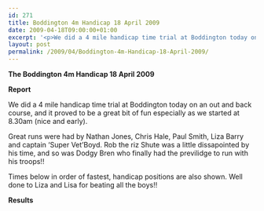 ```yaml
---
id: 271
title: Boddington 4m Handicap 18 April 2009
date: 2009-04-18T09:00:00+01:00
excerpt: '<p>We did a 4 mile handicap time trial at Boddington today on an out and back course. Well done to you all you have definitely inspired me to make a racing comeback!! Thanks. Brendan Ward, Club Chairman Boddington 4m Handicap 18 April 2009 Photos Report Results</p>'
layout: post
permalink: /2009/04/Boddington-4m-Handicap-18-April-2009/
---
```

**The Boddington 4m Handicap 18 April 2009**</p> 

**Report**</p> 

We did a 4 mile handicap time trial at Boddington today on an out and back course, and it proved to be a great bit of fun especially as we started at 8.30am (nice and early).

Great runs were had by Nathan Jones, Chris Hale, Paul Smith, Liza Barry and captain &#8216;Super Vet&#8217;Boyd. Rob the riz Shute was a little dissapointed by his time, and so was Dodgy Bren who finally had the previlidge to run with his troops!!

Times below in order of fastest, handicap positions are also shown. Well done to Liza and Lisa for beating all the boys!!

<a name="Report"></a><a name="Results"></a>

**Results**

<map name="100109w.jpg">
  <area shape="RECT" coords="677,27,696,48" alt="Race Winner" />
  
  <area shape="RECT" coords="379,28,393,45" alt="Sarah Greef" />
  
  <area shape="RECT" coords="354,28,368,46" alt="Rachel Vines" />
  
  <area shape="RECT" coords="303,28,318,46" alt="Anna Maughan" />
  
  <area shape="RECT" coords="206,28,220,46" alt="Dawn Addinall" />
  
  <area shape="RECT" coords="86,28,103,46" alt="Alex Evans" />
</map>

<map name="100109m.jpg">
  <area shape="RECT" coords="63,31,76,45" alt="Clive Scott" />
  
  <area shape="RECT" coords="112,32,121,44" alt="Paul Davies" />
  
  <area shape="RECT" coords="118,32,129,43" alt="Paul Stonuary" />
  
  <area shape="RECT" coords="223,29,236,47" alt="James Gibbs" />
  
  <area shape="RECT" coords="255,29,264,42" alt="David Smeath" />
  
  <area shape="RECT" coords="263,28,272,43" alt="Chris Hale" />
  
  <area shape="RECT" coords="275,31,288,45" alt="Rob Shute" />
  
  <area shape="RECT" coords="308,31,321,45" alt="Billy Bradshaw" />
  
  <area shape="RECT" coords="582,29,594,46" alt="Will Ferguson" />
  
  <area shape="RECT" coords="680,30,694,45" alt="Race Winner" />
</map>